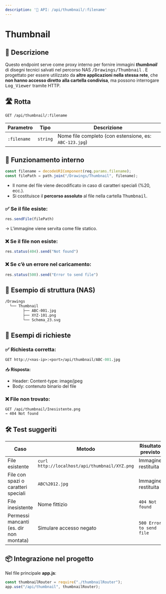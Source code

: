 ```yaml
---
description: '📂 API: /api/thumbnail/:filename'
---
```


# Thumbnail

## 🎯 Descrizione

Questo endpoint serve come proxy interno per fornire immagini _**thumbnail**_ di disegni tecnici salvati nel percorso NAS <kbd>/Drawings/Thumbnail</kbd> . E progettato per essere utilizzato da **altre applicazioni nella stessa rete**, che **non hanno accesso diretto alla cartella condivisa**, ma possono interrogare <kbd>Log\_Viewer</kbd> tramite HTTP.

## 🛣️ Rotta

```bash
GET /api/thumbnail/:filename
```

| Parametro   | Tipo     | Descrizione                                            |
| ----------- | -------- | ------------------------------------------------------ |
| `:filename` | `string` | Nome file completo (con estensione, es: `ABC-123.jpg`) |

## 🧠 Funzionamento interno

```javascript
const filename = decodeURIComponent(req.params.filename);
const filePath = path.join("/Drawings/Thumbnail", filename);
```

* Il nome del file viene decodificato in caso di caratteri speciali (%20, ecc.).
* Si costituisce il **percorso assoluto** al file nella cartella <kbd>Thumbnail</kbd>.

### ✅ Se il file esiste:

```javascript
res.sendFile(filePath)
```

→ L'immagine viene servita come file statico.

### ❌ Se il file non esiste:

```javascript
res.status(404).send("Not found")
```

### ❌ Se c’è un errore nel caricamento:

```javascript
res.status(500).send("Error to send file")
```

## 📂 Esempio di struttura (NAS)

```markdown
/Drawings
  └── Thumbnail
        ├── ABC-001.jpg
        ├── XYZ-101.png
        └── Schema_23.svg
```

## 🧪 Esempi di richieste

### ✅ Richiesta corretta:

```perl
GET http://<nas-ip>:<port>/api/thumbnail/ABC-001.jpg
```

📥 **Risposta:**

* Header: Content-type: image/jpeg
* Body: contenuto binario del file

### ❌ File non trovato:

```plsql
GET /api/thumbnail/Inesistente.png
→ 404 Not found
```

## 🛠️ Test suggeriti

| Caso                                    | Metodo                                        | Risultato previsto       |
| --------------------------------------- | --------------------------------------------- | ------------------------ |
| File esistente                          | `curl http://localhost/api/thumbnail/XYZ.png` | Immagine restituita      |
| File con spazi o caratteri speciali     | `ABC%2012.jpg`                                | Immagine restituita      |
| File inesistente                        | Nome fittizio                                 | `404 Not found`          |
| Permessi mancanti (es. dir non montata) | Simulare accesso negato                       | `500 Error to send file` |

## 📦 Integrazione nel progetto

Nel file principale **app.js**:

```javascript
const thumbnailRouter = require("./thumbnailRouter");
app.use("/api/thumbnail", thumbnailRouter);
```
